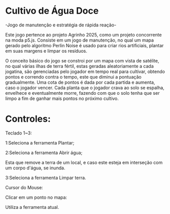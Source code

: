 # Cultivo de Água Doce
-Jogo de manutenção e estratégia de rápida reação-

 Este jogo pertence ao projeto Agrinho 2025, como um projeto concorrente na moda p5.js.
Consiste em um jogo de manutenção, no qual um mapa gerado pelo algoritmo Perlin Noise é
usado para criar rios artificiais, plantar em suas margens e limpar os resíduos.

O conceito básico do jogo se constroi por um mapa com vista de satélite, no qual várias ilhas de terra fértil, estas geradas aleatoriamente a cada jogatina, são gerenciadas pelo jogador em tempo real para cultivar, obtendo pontos e correndo contra o tempo, este que diminui a pontuação gradualmente. Uma cota de pontos é dada por cada partida e aumenta, caso o jogador vencer. Cada planta que o jogador crava ao solo se espalha, envelhece e eventualmente morre, fazendo com que o solo tenha que ser limpo a fim de ganhar mais pontos no próximo cultivo.

# Controles: 
 
 Teclado 1~3:
 
   1:Seleciona a ferramenta Plantar;
   
   2:Seleciona a ferramenta Abrir água;
   
   Esta que remove a terra de um local, e caso este esteja em interseção com um corpo d'água,
   se inunda.
     
   3:Seleciona a ferramenta Limpar terra.

Cursor do Mouse:

Clicar em um ponto no mapa:

Utiliza a ferramenta atual.
